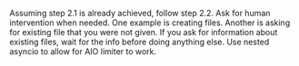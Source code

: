 Assuming step 2.1 is already achieved, follow step 2.2.
Ask for human intervention when needed. One example is creating files. Another is asking for existing file that you were not given.
If you ask for information about existing files, wait for the info before doing anything else.
Use nested asyncio to allow for AIO limiter to work.

